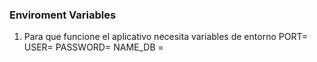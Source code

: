 ### Enviroment Variables

1. Para que funcione el aplicativo necesita variables de entorno
   PORT=
   USER=
   PASSWORD=
   NAME_DB =

